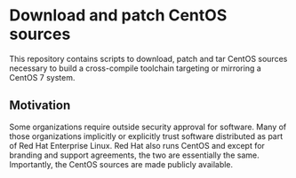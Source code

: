 # Download and patch CentOS sources

This repository contains scripts to download, patch and tar CentOS sources necessary to build a cross-compile toolchain targeting or mirroring a CentOS 7 system.

## Motivation

Some organizations require outside security approval for software.
Many of those organizations implicitly or explicitly trust software distributed as part of Red Hat Enterprise Linux.
Red Hat also runs CentOS and except for branding and support agreements, the two are essentially the same.
Importantly, the CentOS sources are made publicly available.
